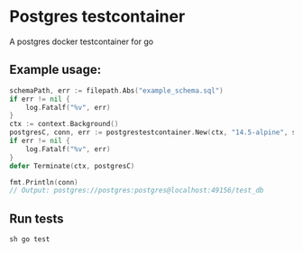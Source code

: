 # Postgres testcontainer
A postgres docker testcontainer for go


## Example usage:

```go
schemaPath, err := filepath.Abs("example_schema.sql")
if err != nil {
    log.Fatalf("%v", err)
}
ctx := context.Background()
postgresC, conn, err := postgrestestcontainer.New(ctx, "14.5-alpine", schemaPath)
if err != nil {
    log.Fatalf("%v", err)
}
defer Terminate(ctx, postgresC)

fmt.Println(conn)
// Output: postgres://postgres:postgres@localhost:49156/test_db
```

## Run tests

``sh
go test
``
